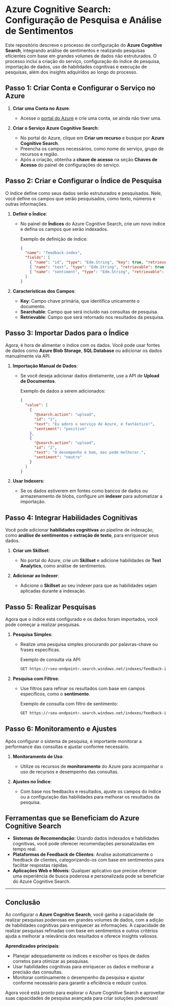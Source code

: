 # Azure Cognitive Search: Configuração de Pesquisa e Análise de Sentimentos

Este repositório descreve o processo de configuração do **Azure Cognitive Search**, integrando análise de sentimentos e realizando pesquisas eficientes com base em grandes volumes de dados não estruturados. O processo inclui a criação do serviço, configuração do índice de pesquisa, importação de dados, uso de habilidades cognitivas e execução de pesquisas, além dos insights adquiridos ao longo do processo.

## Passo 1: Criar Conta e Configurar o Serviço no Azure

1. **Criar uma Conta no Azure**:
   - Acesse o [portal do Azure](https://portal.azure.com/) e crie uma conta, se ainda não tiver uma.

2. **Criar o Serviço Azure Cognitive Search**:
   - No portal do Azure, clique em **Criar um recurso** e busque por **Azure Cognitive Search**.
   - Preencha os campos necessários, como nome do serviço, grupo de recursos e região.
   - Após a criação, obtenha a **chave de acesso** na seção **Chaves de Acesso** do painel de configurações do serviço.



## Passo 2: Criar e Configurar o Índice de Pesquisa

O índice define como seus dados serão estruturados e pesquisados. Nele, você define os campos que serão pesquisados, como texto, números e outras informações.

1. **Definir o Índice**:
   - No painel de **Índices** do Azure Cognitive Search, crie um novo índice e defina os campos que serão indexados.
   
     Exemplo de definição de índice:

     ```json
     {
       "name": "feedback-index",
       "fields": [
         { "name": "id", "type": "Edm.String", "key": true, "retrievable": true },
         { "name": "text", "type": "Edm.String", "retrievable": true },
         { "name": "sentiment", "type": "Edm.String", "retrievable": true }
       ]
     }
     ```

2. **Características dos Campos**:
   - **Key**: Campo chave primária, que identifica unicamente o documento.
   - **Searchable**: Campo que será incluído nas consultas de pesquisa.
   - **Retrievable**: Campo que será retornado nos resultados da pesquisa.

## Passo 3: Importar Dados para o Índice

Agora, é hora de alimentar o índice com os dados. Você pode usar fontes de dados como **Azure Blob Storage**, **SQL Database** ou adicionar os dados manualmente via API.

1. **Importação Manual de Dados**:
   - Se você deseja adicionar dados diretamente, use a API de **Upload de Documentos**.

     Exemplo de dados a serem adicionados:

     ```json
     {
       "value": [
         {
           "@search.action": "upload",
           "id": "1",
           "text": "Eu adoro o serviço de Azure, é fantástico!",
           "sentiment": "positivo"
         },
         {
           "@search.action": "upload",
           "id": "2",
           "text": "O desempenho é bom, mas pode melhorar.",
           "sentiment": "neutro"
         }
       ]
     }
     ```

2. **Usar Indexers**:
   - Se os dados estiverem em fontes como bancos de dados ou armazenamento de blobs, configure um **indexer** para automatizar a importação.

## Passo 4: Integrar Habilidades Cognitivas

Você pode adicionar **habilidades cognitivas** ao pipeline de indexação, como **análise de sentimentos** e **extração de texto**, para enriquecer seus dados.

1. **Criar um Skillset**:
   - No portal do Azure, crie um **Skillset** e adicione habilidades de **Text Analytics**, como análise de sentimentos.
   
2. **Adicionar ao Indexer**:
   - Adicione o **Skillset** ao seu indexer para que as habilidades sejam aplicadas durante a indexação.


## Passo 5: Realizar Pesquisas

Agora que o índice está configurado e os dados foram importados, você pode começar a realizar pesquisas.

1. **Pesquisa Simples**:
   - Realize uma pesquisa simples procurando por palavras-chave ou frases específicas.

     Exemplo de consulta via API:

     ```bash
     GET https://<seu-endpoint>.search.windows.net/indexes/feedback-index/docs?search=Azure&api-version=2021-04-30-Preview
     ```

2. **Pesquisa com Filtros**:
   - Use filtros para refinar os resultados com base em campos específicos, como o **sentimento**.

     Exemplo de consulta com filtro de sentimento:

     ```bash
     GET https://<seu-endpoint>.search.windows.net/indexes/feedback-index/docs?search=Azure&$filter=sentiment eq 'positivo'&api-version=2021-04-30-Preview
     ```

## Passo 6: Monitoramento e Ajustes

Após configurar o sistema de pesquisa, é importante monitorar a performance das consultas e ajustar conforme necessário.

1. **Monitoramento de Uso**:
   - Utilize os recursos de **monitoramento** do Azure para acompanhar o uso de recursos e desempenho das consultas.

2. **Ajustes no Índice**:
   - Com base nos feedbacks e resultados, ajuste os campos do índice ou a configuração das habilidades para melhorar os resultados da pesquisa.

## Ferramentas que se Beneficiam do Azure Cognitive Search

- **Sistemas de Recomendação**: Usando dados indexados e habilidades cognitivas, você pode oferecer recomendações personalizadas em tempo real.
- **Plataformas de Feedback de Clientes**: Analise automaticamente o feedback de clientes, categorizando-os com base em sentimentos para facilitar respostas rápidas.
- **Aplicações Web e Móveis**: Qualquer aplicativo que precise oferecer uma experiência de busca poderosa e personalizada pode se beneficiar do Azure Cognitive Search.

---

## Conclusão

Ao configurar o **Azure Cognitive Search**, você ganha a capacidade de realizar pesquisas poderosas em grandes volumes de dados, com a adição de habilidades cognitivas para enriquecer as informações. A capacidade de realizar pesquisas refinadas com base em sentimentos e outros critérios ajuda a melhorar a relevância dos resultados e oferece insights valiosos.

**Aprendizados principais**:
- Planejar adequadamente os índices e escolher os tipos de dados corretos para otimizar as pesquisas.
- Usar habilidades cognitivas para enriquecer os dados e melhorar a precisão das consultas.
- Monitorar continuamente o desempenho da pesquisa e ajustar conforme necessário para garantir a eficiência e reduzir custos.

Agora você está pronto para explorar o Azure Cognitive Search e aproveitar suas capacidades de pesquisa avançada para criar soluções poderosas!
